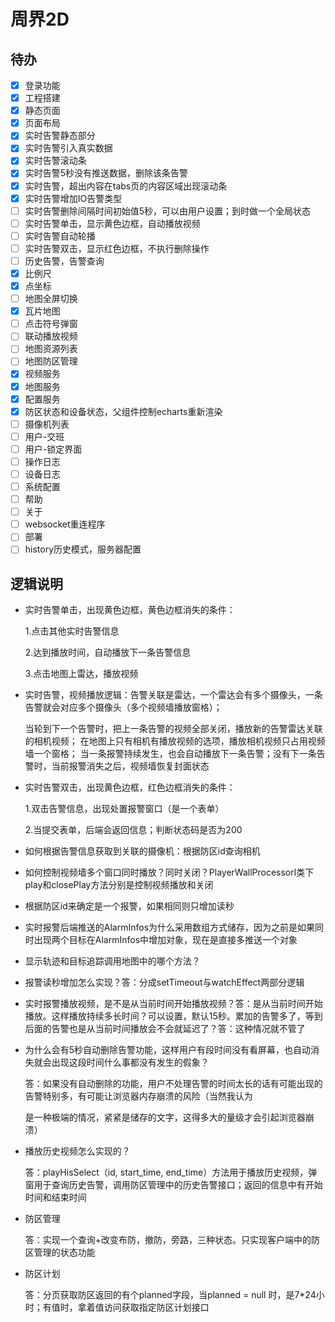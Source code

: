 # 周界2D

## 待办

* [X] 登录功能
* [X] 工程搭建
* [X] 静态页面
* [X] 页面布局
* [X] 实时告警静态部分
* [X] 实时告警引入真实数据
* [X] 实时告警滚动条
* [X] 实时告警5秒没有推送数据，删除该条告警
* [X] 实时告警，超出内容在tabs页的内容区域出现滚动条
* [X] 实时告警增加IO告警类型
* [ ] 实时告警删除间隔时间初始值5秒，可以由用户设置；到时做一个全局状态
* [ ] 实时告警单击，显示黄色边框，自动播放视频
* [ ] 实时告警自动轮播
* [ ] 实时告警双击，显示红色边框，不执行删除操作
* [ ] 历史告警，告警查询
* [X] 比例尺
* [X] 点坐标
* [ ] 地图全屏切换
* [X] 瓦片地图
* [ ] 点击符号弹窗
* [ ] 联动播放视频
* [ ] 地图资源列表
* [ ] 地图防区管理
* [X] 视频服务
* [X] 地图服务
* [X] 配置服务
* [X] 防区状态和设备状态，父组件控制echarts重新渲染
* [ ] 摄像机列表
* [ ] 用户-交班
* [ ] 用户-锁定界面
* [ ] 操作日志
* [ ] 设备日志
* [ ] 系统配置
* [ ] 帮助
* [ ] 关于
* [ ] websocket重连程序
* [ ] 部署
* [ ] history历史模式，服务器配置

## 逻辑说明

* 实时告警单击，出现黄色边框，黄色边框消失的条件：

  1.点击其他实时告警信息

  2.达到播放时间，自动播放下一条告警信息

  3.点击地图上雷达，播放视频
* 实时告警，视频播放逻辑：告警关联是雷达，一个雷达会有多个摄像头，一条告警就会对应多个摄像头（多个视频墙播放窗格）；

  当轮到下一个告警时，把上一条告警的视频全部关闭，播放新的告警雷达关联的相机视频；												在地图上只有相机有播放视频的选项，播放相机视频只占用视频墙一个窗格；														当一条报警持续发生，也会自动播放下一条告警；没有下一条告警时，当前报警消失之后，视频墙恢复封面状态
* 实时告警双击，出现黄色边框，红色边框消失的条件：

  1.双击告警信息，出现处置报警窗口（是一个表单）

  2.当提交表单，后端会返回信息；判断状态码是否为200
* 如何根据告警信息获取到关联的摄像机：根据防区id查询相机
* 如何控制视频墙多个窗口同时播放？同时关闭？PlayerWallProcessorl类下play和closePlay方法分别是控制视频播放和关闭
* 根据防区id来确定是一个报警，如果相同则只增加读秒
* 实时报警后端推送的AlarmInfos为什么采用数组方式储存，因为之前是如果同时出现两个目标在AlarmInfos中增加对象，现在是直接多推送一个对象
* 显示轨迹和目标追踪调用地图中的哪个方法？
* 报警读秒增加怎么实现？答：分成setTimeout与watchEffect两部分逻辑
* 实时报警播放视频，是不是从当前时间开始播放视频？答：是从当前时间开始播放。这样播放持续多长时间？可以设置，默认15秒。累加的告警多了，等到后面的告警也是从当前时间播放会不会就延迟了？答：这种情况就不管了
* 为什么会有5秒自动删除告警功能，这样用户有段时间没有看屏幕，也自动消失就会出现这段时间什么事都没有发生的假象？

  答：如果没有自动删除的功能，用户不处理告警的时间太长的话有可能出现的告警特别多，有可能让浏览器内存崩溃的风险（当然我认为

  是一种极端的情况，紧紧是储存的文字，这得多大的量级才会引起浏览器崩溃）
* 播放历史视频怎么实现的？

  答：playHisSelect（id, start_time, end_time）方法用于播放历史视频，弹窗用于查询历史告警，调用防区管理中的历史告警接口；返回的信息中有开始时间和结束时间
* 防区管理

  答：实现一个查询+改变布防，撤防，旁路，三种状态。只实现客户端中的防区管理的状态功能
* 防区计划

    答：分页获取防区返回的有个planned字段，当planned = null 时，是7*24小时；有值时，拿着值访问获取指定防区计划接口
